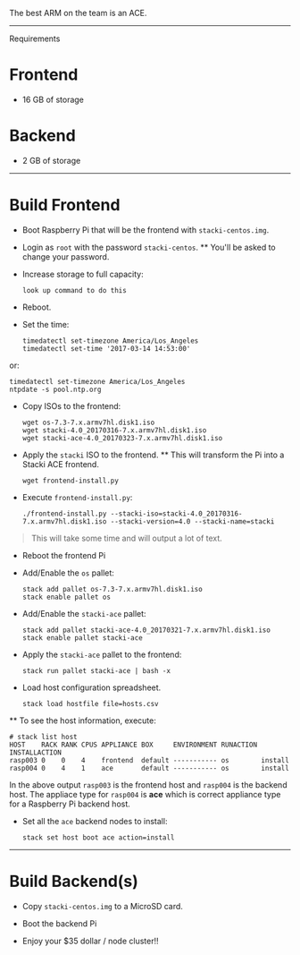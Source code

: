 The best ARM on the team is an ACE.

---

Requirements

# Frontend

* 16 GB of storage

# Backend

* 2 GB of storage

---

# Build Frontend

* Boot Raspberry Pi that will be the frontend with `stacki-centos.img`.

* Login as `root` with the password `stacki-centos`.
** You'll be asked to change your password.

* Increase storage to full capacity:

   ```
   look up command to do this
   ```

* Reboot.

* Set the time:

  ```
  timedatectl set-timezone America/Los_Angeles
  timedatectl set-time '2017-03-14 14:53:00'
  ```

or:

  ```
  timedatectl set-timezone America/Los_Angeles
  ntpdate -s pool.ntp.org
  ```

* Copy ISOs to the frontend:

  ```
  wget os-7.3-7.x.armv7hl.disk1.iso
  wget stacki-4.0_20170316-7.x.armv7hl.disk1.iso
  wget stacki-ace-4.0_20170323-7.x.armv7hl.disk1.iso
  ```

* Apply the ``stacki`` ISO to the frontend.
** This will transform the Pi into a Stacki ACE frontend.

  ```
  wget frontend-install.py
  ```

* Execute `frontend-install.py`:

  ```
  ./frontend-install.py --stacki-iso=stacki-4.0_20170316-7.x.armv7hl.disk1.iso --stacki-version=4.0 --stacki-name=stacki
  ```

> This will take some time and will output a lot of text.

* Reboot the frontend Pi

* Add/Enable the `os` pallet:

  ```
  stack add pallet os-7.3-7.x.armv7hl.disk1.iso
  stack enable pallet os
  ```

* Add/Enable the `stacki-ace` pallet:

  ```
  stack add pallet stacki-ace-4.0_20170321-7.x.armv7hl.disk1.iso
  stack enable pallet stacki-ace
  ```

* Apply the `stacki-ace` pallet to the frontend:

  ```
  stack run pallet stacki-ace | bash -x
  ```

* Load host configuration spreadsheet.

  ```
  stack load hostfile file=hosts.csv
  ```

** To see the host information, execute:

  ```
  # stack list host
  HOST    RACK RANK CPUS APPLIANCE BOX     ENVIRONMENT RUNACTION INSTALLACTION
  rasp003 0    0    4    frontend  default ----------- os        install      
  rasp004 0    4    1    ace       default ----------- os        install
  ```

In the above output `rasp003` is the frontend host and `rasp004` is the
backend host.
The appliace type for `rasp004` is **ace** which is correct appliance type
for a Raspberry Pi backend host.

* Set all the `ace` backend nodes to install:

  ```
  stack set host boot ace action=install
  ```

---

# Build Backend(s)

* Copy `stacki-centos.img` to a MicroSD card.

* Boot the backend Pi

* Enjoy your $35 dollar / node cluster!!

